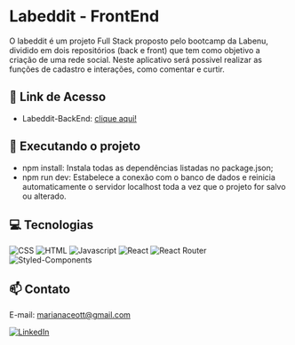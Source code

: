 # Labeddit - FrontEnd

O labeddit é um projeto Full Stack proposto pelo bootcamp da Labenu, dividido em dois repositórios (back e front) que tem como objetivo a criação de uma rede social. Neste aplicativo será possivel realizar as funções de cadastro e interações, como comentar e curtir. 

## 🔗 Link de Acesso
- Labeddit-BackEnd: [clique aqui!](https://github.com/marianaceotto/labeddit-backend)

## 📝 Executando o projeto 
- npm install: Instala todas as dependências listadas no package.json;
- npm run dev: Estabelece a conexão com o banco de dados e reinicia automaticamente o servidor localhost toda a vez que o projeto for salvo ou alterado.

## 💻 Tecnologias 

![CSS](https://img.shields.io/badge/CSS3-1572B6?style=for-the-badge&logo=css3&logoColor=white)
![HTML](https://img.shields.io/badge/HTML5-E34F26?style=for-the-badge&logo=html5&logoColor=white)
![Javascript](https://img.shields.io/badge/JavaScript-323330?style=for-the-badge&logo=javascript&logoColor=F7DF1E)
![React](https://img.shields.io/badge/React-20232A?style=for-the-badge&logo=react&logoColor=61DAFB)
![React Router](https://img.shields.io/badge/React_Router-CA4245?style=for-the-badge&logo=react-router&logoColor=white)
![Styled-Components](https://img.shields.io/badge/styled--components-DB7093?style=for-the-badge&logo=styled-components&logoColor=white)


## 📫 Contato
E-mail: marianaceott@gmail.com

[![LinkedIn](https://img.shields.io/badge/LinkedIn-0077B5?style=for-the-badge&logo=linkedin&logoColor=white)](https://www.linkedin.com/in/mariana-ceotto)
